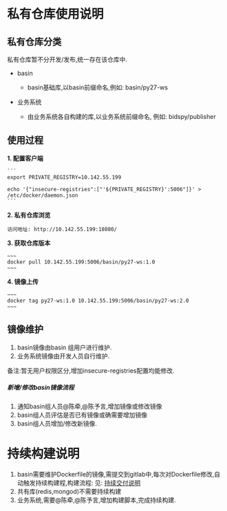 # 私有仓库使用说明

## 私有仓库分类
私有仓库暂不分开发/发布,统一存在该仓库中.

+ basin
    + basin基础库,以basin前缀命名,例如:
basin/py27-ws


    
+ 业务系统
    + 由业务系统各自构建的库,以业务系统前缀命名, 例如:
bidspy/publisher



## 使用过程
**1. 配置客户端**
    
    ```
    export PRIVATE_REGISTRY=10.142.55.199

    echo '{"insecure-registries":["'${PRIVATE_REGISTRY}':5006"]}' > /etc/docker/daemon.json
    ```

**2. 私有仓库浏览**

    访问地址: http://10.142.55.199:18080/

**3. 获取仓库版本**

    ~~~
    docker pull 10.142.55.199:5006/basin/py27-ws:1.0
    ~~~

**4. 镜像上传**

    ~~~
    docker tag py27-ws:1.0 10.142.55.199:5006/basin/py27-ws:2.0
    ~~~
    
## 镜像维护
1. basin镜像由basin 组用户进行维护.
2. 业务系统镜像由开发人员自行维护.

备注:暂无用户权限区分,增加insecure-registries配置均能修改.

##### 新增/修改basin镜像流程
1. 通知basin组人员@陈牵,@陈予言,增加镜像或修改镜像
2. basin组人员评估是否已有镜像或确需要增加镜像
3. basin组人员增加/修改新镜像.


# 持续构建说明

1. basin需要维护Dockerfile的镜像,需提交到gitlab中,每次对Dockerfile修改,自动触发持续构建程,构建流程:
    见:  [持续交付说明](/chi-xu-jiao-fu-shuo-ming.md)
2. 共有库(redis,mongod)不需要持续构建
3. 业务系统,需要@陈牵,@陈予言,增加构建脚本,完成持续构建.




